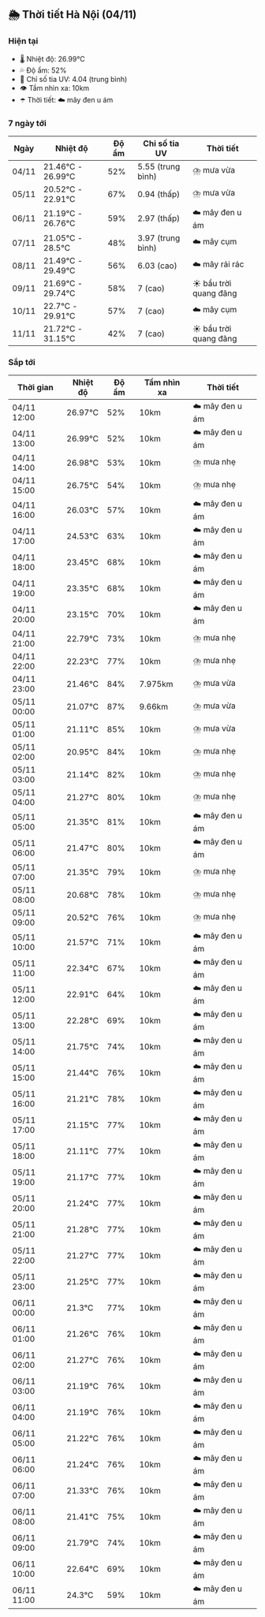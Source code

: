 ## 🌦️ Thời tiết Hà Nội (04/11)

### Hiện tại

- 🌡️ Nhiệt độ: 26.99℃
- 💦 Độ ẩm: 52%
- 🌟 Chỉ số tia UV: 4.04 (trung bình)
- 👁️ Tầm nhìn xa: 10km
- ☂️ Thời tiết: ☁️ mây đen u ám

### 7 ngày tới

| Ngày | Nhiệt độ | Độ ẩm | Chỉ số tia UV | Thời tiết |
| --- | --- | --- | --- | --- |
| 04/11 | 21.46℃ - 26.99℃ | 52% | 5.55 (trung bình) | ⛈️ mưa vừa |
| 05/11 | 20.52℃ - 22.91℃ | 67% | 0.94 (thấp) | ⛈️ mưa vừa |
| 06/11 | 21.19℃ - 26.76℃ | 59% | 2.97 (thấp) | ☁️ mây đen u ám |
| 07/11 | 21.05℃ - 28.5℃ | 48% | 3.97 (trung bình) | ☁️ mây cụm |
| 08/11 | 21.49℃ - 29.49℃ | 56% | 6.03 (cao) | ☁️ mây rải rác |
| 09/11 | 21.69℃ - 29.74℃ | 58% | 7 (cao) | ☀️ bầu trời quang đãng |
| 10/11 | 22.7℃ - 29.91℃ | 57% | 7 (cao) | ☁️ mây cụm |
| 11/11 | 21.72℃ - 31.15℃ | 42% | 7 (cao) | ☀️ bầu trời quang đãng |

### Sắp tới

| Thời gian | Nhiệt độ | Độ ẩm | Tầm nhìn xa | Thời tiết |
| --- | --- | --- | --- | --- |
| 04/11 12:00 | 26.97℃ | 52% | 10km | ☁️ mây đen u ám |
| 04/11 13:00 | 26.99℃ | 52% | 10km | ☁️ mây đen u ám |
| 04/11 14:00 | 26.98℃ | 53% | 10km | ⛈️ mưa nhẹ |
| 04/11 15:00 | 26.75℃ | 54% | 10km | ⛈️ mưa nhẹ |
| 04/11 16:00 | 26.03℃ | 57% | 10km | ☁️ mây đen u ám |
| 04/11 17:00 | 24.53℃ | 63% | 10km | ☁️ mây đen u ám |
| 04/11 18:00 | 23.45℃ | 68% | 10km | ☁️ mây đen u ám |
| 04/11 19:00 | 23.35℃ | 68% | 10km | ☁️ mây đen u ám |
| 04/11 20:00 | 23.15℃ | 70% | 10km | ☁️ mây đen u ám |
| 04/11 21:00 | 22.79℃ | 73% | 10km | ⛈️ mưa nhẹ |
| 04/11 22:00 | 22.23℃ | 77% | 10km | ⛈️ mưa nhẹ |
| 04/11 23:00 | 21.46℃ | 84% | 7.975km | ⛈️ mưa vừa |
| 05/11 00:00 | 21.07℃ | 87% | 9.66km | ⛈️ mưa vừa |
| 05/11 01:00 | 21.11℃ | 85% | 10km | ⛈️ mưa vừa |
| 05/11 02:00 | 20.95℃ | 84% | 10km | ⛈️ mưa nhẹ |
| 05/11 03:00 | 21.14℃ | 82% | 10km | ⛈️ mưa nhẹ |
| 05/11 04:00 | 21.27℃ | 80% | 10km | ⛈️ mưa nhẹ |
| 05/11 05:00 | 21.35℃ | 81% | 10km | ☁️ mây đen u ám |
| 05/11 06:00 | 21.47℃ | 80% | 10km | ☁️ mây đen u ám |
| 05/11 07:00 | 21.35℃ | 79% | 10km | ⛈️ mưa nhẹ |
| 05/11 08:00 | 20.68℃ | 78% | 10km | ⛈️ mưa nhẹ |
| 05/11 09:00 | 20.52℃ | 76% | 10km | ⛈️ mưa nhẹ |
| 05/11 10:00 | 21.57℃ | 71% | 10km | ☁️ mây đen u ám |
| 05/11 11:00 | 22.34℃ | 67% | 10km | ☁️ mây đen u ám |
| 05/11 12:00 | 22.91℃ | 64% | 10km | ☁️ mây đen u ám |
| 05/11 13:00 | 22.28℃ | 69% | 10km | ☁️ mây đen u ám |
| 05/11 14:00 | 21.75℃ | 74% | 10km | ☁️ mây đen u ám |
| 05/11 15:00 | 21.44℃ | 76% | 10km | ☁️ mây đen u ám |
| 05/11 16:00 | 21.21℃ | 78% | 10km | ☁️ mây đen u ám |
| 05/11 17:00 | 21.15℃ | 77% | 10km | ☁️ mây đen u ám |
| 05/11 18:00 | 21.11℃ | 77% | 10km | ☁️ mây đen u ám |
| 05/11 19:00 | 21.17℃ | 77% | 10km | ☁️ mây đen u ám |
| 05/11 20:00 | 21.24℃ | 77% | 10km | ☁️ mây đen u ám |
| 05/11 21:00 | 21.28℃ | 77% | 10km | ☁️ mây đen u ám |
| 05/11 22:00 | 21.27℃ | 77% | 10km | ☁️ mây đen u ám |
| 05/11 23:00 | 21.25℃ | 77% | 10km | ☁️ mây đen u ám |
| 06/11 00:00 | 21.3℃ | 77% | 10km | ☁️ mây đen u ám |
| 06/11 01:00 | 21.26℃ | 76% | 10km | ☁️ mây đen u ám |
| 06/11 02:00 | 21.27℃ | 76% | 10km | ☁️ mây đen u ám |
| 06/11 03:00 | 21.19℃ | 76% | 10km | ☁️ mây đen u ám |
| 06/11 04:00 | 21.19℃ | 76% | 10km | ☁️ mây đen u ám |
| 06/11 05:00 | 21.22℃ | 76% | 10km | ☁️ mây đen u ám |
| 06/11 06:00 | 21.24℃ | 76% | 10km | ☁️ mây đen u ám |
| 06/11 07:00 | 21.33℃ | 76% | 10km | ☁️ mây đen u ám |
| 06/11 08:00 | 21.41℃ | 75% | 10km | ☁️ mây đen u ám |
| 06/11 09:00 | 21.79℃ | 74% | 10km | ☁️ mây đen u ám |
| 06/11 10:00 | 22.64℃ | 69% | 10km | ☁️ mây đen u ám |
| 06/11 11:00 | 24.3℃ | 59% | 10km | ☁️ mây đen u ám |
